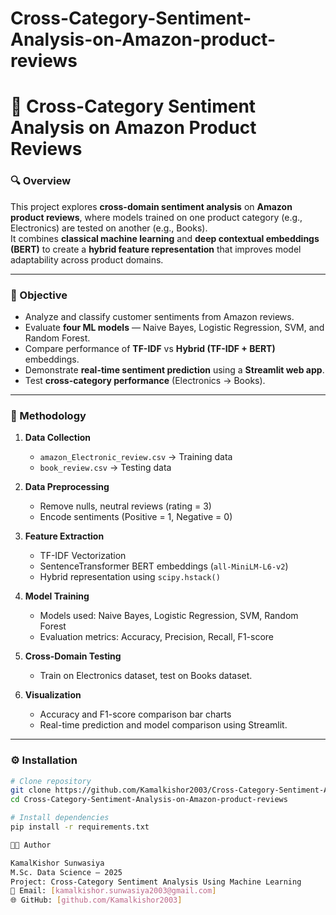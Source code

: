 # Cross-Category-Sentiment-Analysis-on-Amazon-product-reviews
# 🧠 Cross-Category Sentiment Analysis on Amazon Product Reviews

### 🔍 Overview
This project explores **cross-domain sentiment analysis** on **Amazon product reviews**, where models trained on one product category (e.g., Electronics) are tested on another (e.g., Books).  
It combines **classical machine learning** and **deep contextual embeddings (BERT)** to create a **hybrid feature representation** that improves model adaptability across product domains.

---

### 🎯 Objective
- Analyze and classify customer sentiments from Amazon reviews.  
- Evaluate **four ML models** — Naive Bayes, Logistic Regression, SVM, and Random Forest.  
- Compare performance of **TF-IDF** vs **Hybrid (TF-IDF + BERT)** embeddings.  
- Demonstrate **real-time sentiment prediction** using a **Streamlit web app**.  
- Test **cross-category performance** (Electronics → Books).

---

### 🧩 Methodology

1. **Data Collection**
   - `amazon_Electronic_review.csv` → Training data  
   - `book_review.csv` → Testing data  

2. **Data Preprocessing**
   - Remove nulls, neutral reviews (rating = 3)
   - Encode sentiments (Positive = 1, Negative = 0)

3. **Feature Extraction**
   - TF-IDF Vectorization  
   - SentenceTransformer BERT embeddings (`all-MiniLM-L6-v2`)  
   - Hybrid representation using `scipy.hstack()`

4. **Model Training**
   - Models used: Naive Bayes, Logistic Regression, SVM, Random Forest  
   - Evaluation metrics: Accuracy, Precision, Recall, F1-score

5. **Cross-Domain Testing**
   - Train on Electronics dataset, test on Books dataset.

6. **Visualization**
   - Accuracy and F1-score comparison bar charts  
   - Real-time prediction and model comparison using Streamlit.

---

### ⚙️ Installation

```bash
# Clone repository
git clone https://github.com/Kamalkishor2003/Cross-Category-Sentiment-Analysis-on-Amazon-product-reviews.git
cd Cross-Category-Sentiment-Analysis-on-Amazon-product-reviews

# Install dependencies
pip install -r requirements.txt

👨‍💻 Author

KamalKishor Sunwasiya
M.Sc. Data Science — 2025
Project: Cross-Category Sentiment Analysis Using Machine Learning
📧 Email: [kamalkishor.sunwasiya2003@gmail.com]
🌐 GitHub: [github.com/Kamalkishor2003]

